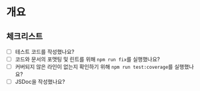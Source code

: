 # 개요

<!-- 이 PR이 무엇에 관한 것인지 명확하고 간결하게 설명해주세요. -->

## 체크리스트

- [ ] 테스트 코드를 작성했나요?
- [ ] 코드와 문서의 포맷팅 및 린트를 위해 `npm run fix`를 실행했나요?
- [ ] 커버되지 않은 라인이 없는지 확인하기 위해 `npm run test:coverage`를 실행했나요?
- [ ] JSDoc을 작성했나요?
